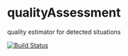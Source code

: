 # qualityAssessment
quality estimator for detected situations

[![Build Status](https://travis-ci.org/sitQA/qualityAssessment.svg?branch=master)](https://travis-ci.org/sitQA/qualityAssessment)
